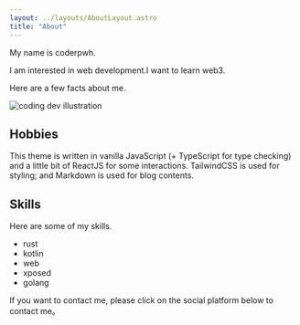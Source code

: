 ```yaml
---
layout: ../layouts/AboutLayout.astro
title: "About"
---
```


My name is coderpwh.

I am interested in web development.I want to learn web3.

Here are a few facts about me.

<div>
  <img src="/assets/dev.svg" class="sm:w-1/2 mx-auto" alt="coding dev illustration">
</div>

## Hobbies

This theme is written in vanilla JavaScript (+ TypeScript for type checking) and a little bit of ReactJS for some interactions. TailwindCSS is used for styling; and Markdown is used for blog contents.

## Skills

Here are some of my skills.

- rust
- kotlin
- web
- xposed
- golang

If you want to contact me, please click on the social platform below to contact me。

